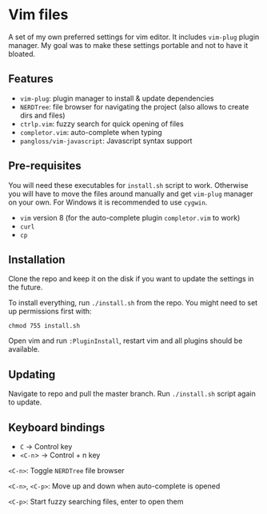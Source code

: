 # Vim files

A set of my own preferred settings for vim editor. It includes `vim-plug` plugin manager.
My goal was to make these settings portable and not to have it bloated.

## Features

- `vim-plug`: plugin manager to install & update dependencies
- `NERDTree`: file browser for navigating the project (also allows to create dirs and files)
- `ctrlp.vim`: fuzzy search for quick opening of files
- `completor.vim`: auto-complete when typing
- `pangloss/vim-javascript`: Javascript syntax support

## Pre-requisites

You will need these executables for `install.sh` script to work. Otherwise you will have
to move the files around manually and get `vim-plug` manager on your own.
For Windows it is recommended to use `cygwin`.

- `vim` version 8 (for the auto-complete plugin `completor.vim` to work)
- `curl`
- `cp`

## Installation

Clone the repo and keep it on the disk if you want to update the settings in the future.

To install everything, run `./install.sh` from the repo. You might need to set up permissions first with:

`chmod 755 install.sh`

Open vim and run `:PluginInstall`, restart vim and all plugins should be available.

## Updating

Navigate to repo and pull the master branch. Run `./install.sh` script again to update.

## Keyboard bindings

* `C` -> Control key
* `<C-n`> -> Control + n key

`<C-n>`: Toggle `NERDTree` file browser

`<C-n>`, `<C-p>`: Move up and down when auto-complete is opened

`<C-p>`: Start fuzzy searching files, enter to open them
